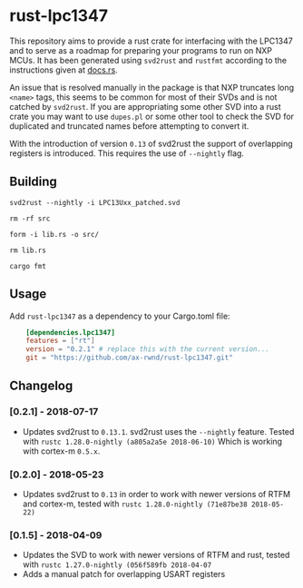 # rust-lpc1347
This repository aims to provide a rust crate for interfacing with the LPC1347 and to serve as a roadmap for preparing your programs to run on NXP MCUs. It has been generated using `svd2rust` and `rustfmt` according to the instructions given at [docs.rs](https://docs.rs/svd2rust/0.11.4/svd2rust/).

An issue that is resolved manually in the package is that NXP truncates long `<name>` tags, this seems to be common for most of their SVDs and is not catched by `svd2rust`. If you are appropriating some other SVD into a rust crate you may want to use `dupes.pl` or some other tool to check the SVD for duplicated and truncated names before attempting to convert it.

With the introduction of version `0.13` of svd2rust the support of overlapping registers is introduced. This requires the use of `--nightly` flag.

## Building

```
svd2rust --nightly -i LPC13Uxx_patched.svd

rm -rf src

form -i lib.rs -o src/

rm lib.rs

cargo fmt
```

## Usage
Add `rust-lpc1347` as a dependency to your Cargo.toml file:
```toml
    [dependencies.lpc1347]
    features = ["rt"]
    version = "0.2.1" # replace this with the current version...
    git = "https://github.com/ax-rwnd/rust-lpc1347.git"
```

## Changelog

### [0.2.1] - 2018-07-17
- Updates svd2rust to `0.13.1`. svd2rust uses the `--nightly` feature. Tested with
  `rustc 1.28.0-nightly (a805a2a5e 2018-06-10)` Which is working with cortex-m `0.5.x`.

### [0.2.0] - 2018-05-23
- Updates svd2rust to `0.13` in order to work with newer versions of RTFM and cortex-m, tested with
  `rustc 1.28.0-nightly (71e87be38 2018-05-22)`

### [0.1.5] - 2018-04-09
- Updates the SVD to work with newer versions of RTFM and rust, tested with
  `rustc 1.27.0-nightly (056f589fb 2018-04-07`
- Adds a manual patch for overlapping USART registers
